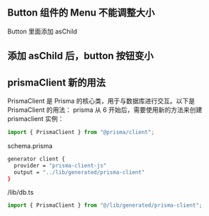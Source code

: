 ## Button 组件的 Menu 不能调整大小

Button 里面添加 asChild

## 添加 asChild 后，button 按钮变小

## prismaClient 新的用法

PrismaClient 是 Prisma 的核心类，用于与数据库进行交互。以下是 PrismaClient 的用法：
prisma 从 6 开始后，需要使用新的方法来创建 prismaclient 实例：

```js
import { PrismaClient } from "@prisma/client";
```

schema.prisma

```bash
generator client {
  provider = "prisma-client-js"
  output = "../lib/generated/prisma-client"
}
```

/lib/db.ts

```js
import { PrismaClient } from "@/lib/generated/prisma-client";
```

